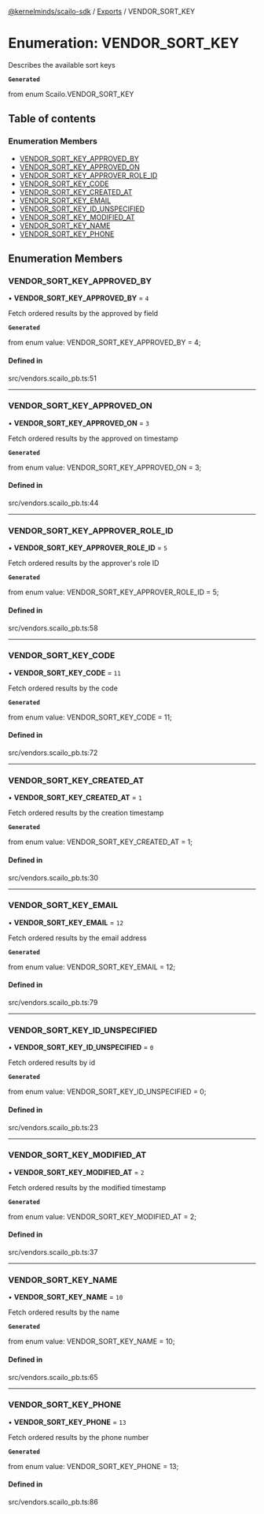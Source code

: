 [@kernelminds/scailo-sdk](../README.md) / [Exports](../modules.md) / VENDOR\_SORT\_KEY

# Enumeration: VENDOR\_SORT\_KEY

Describes the available sort keys

**`Generated`**

from enum Scailo.VENDOR_SORT_KEY

## Table of contents

### Enumeration Members

- [VENDOR\_SORT\_KEY\_APPROVED\_BY](VENDOR_SORT_KEY.md#vendor_sort_key_approved_by)
- [VENDOR\_SORT\_KEY\_APPROVED\_ON](VENDOR_SORT_KEY.md#vendor_sort_key_approved_on)
- [VENDOR\_SORT\_KEY\_APPROVER\_ROLE\_ID](VENDOR_SORT_KEY.md#vendor_sort_key_approver_role_id)
- [VENDOR\_SORT\_KEY\_CODE](VENDOR_SORT_KEY.md#vendor_sort_key_code)
- [VENDOR\_SORT\_KEY\_CREATED\_AT](VENDOR_SORT_KEY.md#vendor_sort_key_created_at)
- [VENDOR\_SORT\_KEY\_EMAIL](VENDOR_SORT_KEY.md#vendor_sort_key_email)
- [VENDOR\_SORT\_KEY\_ID\_UNSPECIFIED](VENDOR_SORT_KEY.md#vendor_sort_key_id_unspecified)
- [VENDOR\_SORT\_KEY\_MODIFIED\_AT](VENDOR_SORT_KEY.md#vendor_sort_key_modified_at)
- [VENDOR\_SORT\_KEY\_NAME](VENDOR_SORT_KEY.md#vendor_sort_key_name)
- [VENDOR\_SORT\_KEY\_PHONE](VENDOR_SORT_KEY.md#vendor_sort_key_phone)

## Enumeration Members

### VENDOR\_SORT\_KEY\_APPROVED\_BY

• **VENDOR\_SORT\_KEY\_APPROVED\_BY** = ``4``

Fetch ordered results by the approved by field

**`Generated`**

from enum value: VENDOR_SORT_KEY_APPROVED_BY = 4;

#### Defined in

src/vendors.scailo_pb.ts:51

___

### VENDOR\_SORT\_KEY\_APPROVED\_ON

• **VENDOR\_SORT\_KEY\_APPROVED\_ON** = ``3``

Fetch ordered results by the approved on timestamp

**`Generated`**

from enum value: VENDOR_SORT_KEY_APPROVED_ON = 3;

#### Defined in

src/vendors.scailo_pb.ts:44

___

### VENDOR\_SORT\_KEY\_APPROVER\_ROLE\_ID

• **VENDOR\_SORT\_KEY\_APPROVER\_ROLE\_ID** = ``5``

Fetch ordered results by the approver's role ID

**`Generated`**

from enum value: VENDOR_SORT_KEY_APPROVER_ROLE_ID = 5;

#### Defined in

src/vendors.scailo_pb.ts:58

___

### VENDOR\_SORT\_KEY\_CODE

• **VENDOR\_SORT\_KEY\_CODE** = ``11``

Fetch ordered results by the code

**`Generated`**

from enum value: VENDOR_SORT_KEY_CODE = 11;

#### Defined in

src/vendors.scailo_pb.ts:72

___

### VENDOR\_SORT\_KEY\_CREATED\_AT

• **VENDOR\_SORT\_KEY\_CREATED\_AT** = ``1``

Fetch ordered results by the creation timestamp

**`Generated`**

from enum value: VENDOR_SORT_KEY_CREATED_AT = 1;

#### Defined in

src/vendors.scailo_pb.ts:30

___

### VENDOR\_SORT\_KEY\_EMAIL

• **VENDOR\_SORT\_KEY\_EMAIL** = ``12``

Fetch ordered results by the email address

**`Generated`**

from enum value: VENDOR_SORT_KEY_EMAIL = 12;

#### Defined in

src/vendors.scailo_pb.ts:79

___

### VENDOR\_SORT\_KEY\_ID\_UNSPECIFIED

• **VENDOR\_SORT\_KEY\_ID\_UNSPECIFIED** = ``0``

Fetch ordered results by id

**`Generated`**

from enum value: VENDOR_SORT_KEY_ID_UNSPECIFIED = 0;

#### Defined in

src/vendors.scailo_pb.ts:23

___

### VENDOR\_SORT\_KEY\_MODIFIED\_AT

• **VENDOR\_SORT\_KEY\_MODIFIED\_AT** = ``2``

Fetch ordered results by the modified timestamp

**`Generated`**

from enum value: VENDOR_SORT_KEY_MODIFIED_AT = 2;

#### Defined in

src/vendors.scailo_pb.ts:37

___

### VENDOR\_SORT\_KEY\_NAME

• **VENDOR\_SORT\_KEY\_NAME** = ``10``

Fetch ordered results by the name

**`Generated`**

from enum value: VENDOR_SORT_KEY_NAME = 10;

#### Defined in

src/vendors.scailo_pb.ts:65

___

### VENDOR\_SORT\_KEY\_PHONE

• **VENDOR\_SORT\_KEY\_PHONE** = ``13``

Fetch ordered results by the phone number

**`Generated`**

from enum value: VENDOR_SORT_KEY_PHONE = 13;

#### Defined in

src/vendors.scailo_pb.ts:86
